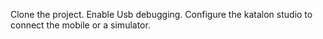 Clone the project.
Enable Usb debugging.
Configure the katalon studio to connect the mobile or a simulator.
